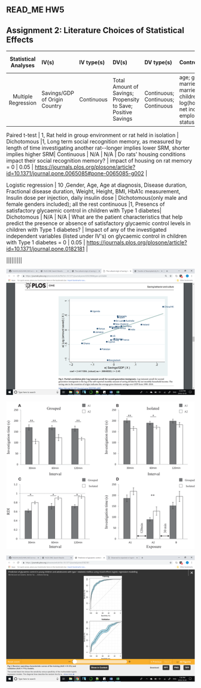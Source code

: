 ## READ_ME HW5



## Assignment 2: Literature Choices of Statistical Effects


| **Statistical Analyses**	|  **IV(s)**  |  **IV type(s)** |  **DV(s)**  |  **DV type(s)**  |  **Control Var** | **Control Var type**  | **Question to be answered** | **_H0_** | **alpha** | **link to paper**| 
|:----------:|:----------|:------------|:-------------|:-------------|:------------|:------------- |:------------------|:----:|:-------:|:-------|
Multiple Regression	| Savings/GDP of Origin Country | Continuous | Total Amount of Savings; Propensity to Save; Positive Savings| Continuous; Continuous; Continuous | age; gender; married/not married; # of children; log(household net income); employment status| categorical; dicotomous; dicotomous; categorical; continuous; categorical | 	Are savings rates impacted by cultural and social norms? | Impact of cultural factors on savings rate > 0| 0.05 | https://journals.plos.org/plosone/article/file?id=10.1371/journal.pone.0202290&type=printable |

Paired t-test	| 1, Rat held in group environment or rat held in isolation | Dichotomous |1, Long term social recognition memory, as measured by length of time investigating another rat--longer implies lower SRM, shorter implies higher SRM| Continuous | N/A | N/A | 	Do rats' housing conditions impact their social recognition memory? | impact of housing on rat memory = 0 | 0.05 | https://journals.plos.org/plosone/article?id=10.1371/journal.pone.0065085#pone-0065085-g002 |

Logistic regression	| 10 ,Gender, Age, Age at diagnosis, Disease duration, Fractional disease duration, Weight, Height, BMI, HbA1c measurement, Insulin dose per injection, daily insulin dose | Dichotomous(only male and female genders included); all the rest continuous |1, Presencs of satisfactory glycaemic control in children with Type 1 diabetes| Dichotomous | N/A | N/A | 	What are the patient characteristics that help predict the presence or absence of satisfactory glycaemic control levels in children with Type 1 diabetes? | Impact of any of the investigated independent variables (listed under IV's) on glycaemic control in children with Type 1 diabetes = 0 | 0.05 | https://journals.plos.org/plosone/article?id=10.1371/journal.pone.0182181 |

  |||||||||
  
  ![alt_text](Figure_multiple_regression.png)
  
  ![alt_text](journal.pone.0065085.g002.png)
  
  ![alt_text](figure_logistic_regression.png)
  
  